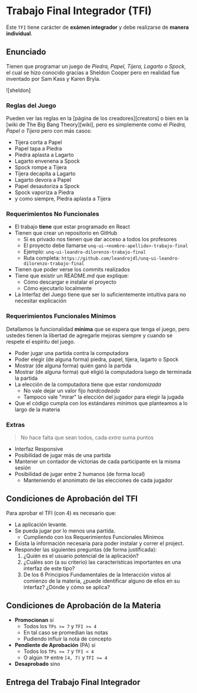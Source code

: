 # Trabajo Final Integrador (TFI)

Este `TFI` tiene carácter de **exámen integrador** y debe realizarse
de **manera individual**.

## Enunciado

Tienen que programar un juego de _Piedra, Papel, Tijera, Lagarto o Spock_,
el cual se hizo conocido gracias a Sheldon Cooper pero en realidad fue
inventado por Sam Kass y Karen Bryla.

![sheldon]

### Reglas del Juego

Pueden ver las reglas en la [página de los creadores][creators] o
bien en la [wiki de The Big Bang Theory][wiki], pero es simplemente
como el _Piedra, Papel o Tijera_ pero con más casos:

* Tijera corta a Papel
* Papel tapa a Piedra
* Piedra aplasta a Lagarto
* Lagarto envenena a Spock
* Spock rompe a Tijera
* Tijera decapita a Lagarto
* Lagarto devora a Papel
* Papel desautoriza a Spock
* Spock vaporiza a Piedra
* y como siempre, Piedra aplasta a Tijera

### Requerimientos No Funcionales

* El trabajo **tiene** que estar programado en React
* Tienen que crear un repositorio en GitHub
  - Si es privado nos tienen que dar acceso a todos los profesores
  - El proyecto debe llamarse `unq-ui-<nombre-apellido>-trabajo-final`
  - Ejemplo: `unq-ui-leandro-dilorenzo-trabajo-final`
  - Ruta completa: `https://github.com/leandrojdl/unq-ui-leandro-dilorenzo-trabajo-final`
* Tienen que poder verse los commits realizados
* Tiene que existir un README.md que explique:
  - Cómo descargar e instalar el proyecto
  - Cómo ejecutarlo localmente
* La Interfaz del Juego tiene que ser lo suficientemente
  intuitiva para no necesitar explicación

### Requerimientos Funcionales Mínimos

Detallamos la funcionalidad **mínima** que se espera
que tenga el juego, pero ustedes tienen la libertad
de agregarle mejoras siempre y cuando se respete el espíritu del juego.

* Poder jugar una partida contra la computadora
* Poder elegir (de alguna forma) piedra, papel, tijera, lagarto o Spock
* Mostrar (de alguna forma) quién ganó la partida
* Mostrar (de alguna forma) qué eligió la computadora luego de terminada la partida
* La elección de la computadora tiene que estar _randomizada_
  - No vale dejar un valor fijo _hardcodeado_
  - Tampoco vale "mirar" la elección del jugador para elegir la jugada
* Que el código cumpla con los estándares mínimos que planteamos
  a lo largo de la materia

### Extras

> No hace falta que sean todos, cada _extra_ suma puntos

* Interfaz Responsive
* Posibilidad de jugar más de una partida
* Mantener un contador de victorias de cada participante en la misma sesión
* Posibilidad de jugar entre 2 humanos (de forma local)
  - Manteniendo el anonimato de las elecciones de cada jugador

## Condiciones de Aprobación del TFI

Para aprobar el TFI (con 4) es necesario que:

* La aplicación levante.
* Se pueda jugar por lo menos una partida.
  - Cumpliendo con los Requerimientos Funcionales Mínimos
* Exista la información necesaria para poder instalar y correr el project.
* Responder las siguientes preguntas (de forma justificada):
  1. ¿Quién es el usuario potencial de la aplicación?
  2. ¿Cuáles son (a su criterio) las características importantes en
      una interfaz de este tipo?
  3. De los 6 Principios Fundamentales de la Interacción vistos
     al comienzo de la materia, ¿puede identificar alguno de ellos
     en su interfaz? ¿Dónde y cómo se aplica?

## Condiciones de Aprobación de la Materia

* **Promocionan** si
  - Todos los `TPs >= 7` y `TFI >= 4`
  - En tal caso se promedian las notas
  - Pudiendo influir la nota de concepto
* **Pendiente de Aprobación** (PA) si
  - Todos los `TPs >= 7` y `TFI < 4`
  - O algún `TP` entre `[4, 7)` y `TFI >= 4`
* **Desaprobado** sino

## Entrega del Trabajo Final Integrador
